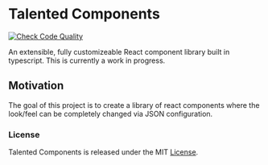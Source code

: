 # Talented Components

[![Check Code Quality](https://github.com/Gtallant/talented-components/actions/workflows/tests.yml/badge.svg?branch=master)](https://github.com/Gtallant/talented-components/actions/workflows/tests.yml)

An extensible, fully customizeable React component library built in typescript. This is currently a work in progress.

## Motivation

The goal of this project is to create a library of react components where the look/feel can be completely changed via JSON configuration.

### License

Talented Components is released under the MIT [License](./LICENSE).
